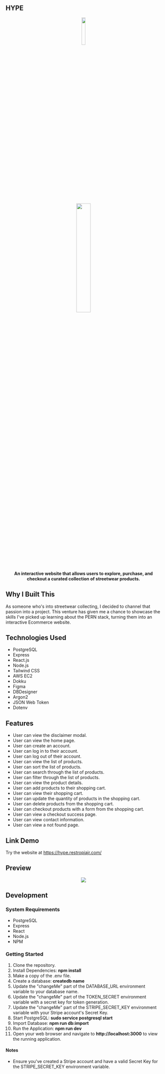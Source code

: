 ## HYPE

<p align="center">
  <img src="https://github.com/restropiajr/HYPE/assets/66459527/722918e3-87b6-4876-99b1-54298a158967" width=15% height=15%>
</p>

<p align="center">
  <img src="https://github.com/restropiajr/HYPE/assets/66459527/97ed6042-7e1e-4ed4-82ed-9b472d664021" width=30% height=30%>
</p>

<div align="center">
  
**An interactive website that allows users to explore, purchase, and checkout a curated collection of streetwear products.**
 
</div>

## Why I Built This

As someone who's into streetwear collecting, I decided to channel that passion into a project. This venture has given me a chance to showcase the skills I've picked up learning about the PERN stack, turning them into an interactive Ecommerce website.

## Technologies Used

- PostgreSQL
- Express
- React.js
- Node.js
- Tailwind CSS
- AWS EC2
- Dokku
- Figma
- DBDesigner
- Argon2
- JSON Web Token
- Dotenv
  
## Features

- User can view the disclaimer modal.
- User can view the home page.
- User can create an account.
- User can log in to their account.
- User can log out of their account.
- User can view the list of products.
- User can sort the list of products.
- User can search through the list of products.
- User can filter through the list of products.
- User can view the product details.
- User can add products to their shopping cart.
- User can view their shopping cart.
- User can update the quantity of products in the shopping cart.
- User can delete products from the shopping cart.
- User can checkout products with a form from the shopping cart.
- User can view a checkout success page.
- User can view contact information.
- User can view a not found page.
  
## Link Demo

Try the website at https://hype.restropiajr.com/

## Preview

<p align="center">
  <img src="https://github.com/restropiajr/HYPE/assets/66459527/9e4c43f5-e786-4653-8fe7-213c10866e4e">
</p>

## Development

### System Requirements
- PostgreSQL
- Express
- React
- Node.js
- NPM

### Getting Started
1. Clone the repository.
2. Install Dependencies: **npm install**
3. Make a copy of the .env file.
4. Create a database: **createdb name**
5. Update the "changeMe" part of the DATABASE_URL environment variable to your database name.
6. Update the "changeMe" part of the TOKEN_SECRET environment variable with a secret key for token generation.
7. Update the "changeMe" part of the STRIPE_SECRET_KEY environment variable with your Stripe account's Secret Key.
8. Start PostgreSQL: **sudo service postgresql start**
9. Import Database: **npm run db:import**
10. Run the Application: **npm run dev**
8. Open your web browser and navigate to **http://localhost:3000** to view the running application.

#### Notes
- Ensure you've created a Stripe account and have a valid Secret Key for the STRIPE_SECRET_KEY environment variable.
